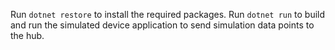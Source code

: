 Run `dotnet restore` to install the required packages.
Run `dotnet run` to build and run the simulated device application to send simulation data points to the hub.
